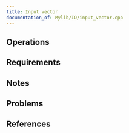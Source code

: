 ```yaml
---
title: Input vector
documentation_of: Mylib/IO/input_vector.cpp
---
```


## Operations

## Requirements

## Notes

## Problems

## References
